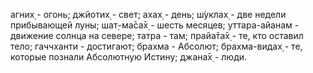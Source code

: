 агних̣ - огонь; джйотих̣ - свет; ахах̣ - день; ш́уклах̣ - две недели прибывающей луны; шат̣-ма̄са̄х̣ - шесть месяцев; уттара-айанам - движение солнца на севере; татра - там; прайа̄та̄х̣ - те, кто оставил тело; гаччханти - достигают; брахма - Абсолют; брахма-видах̣ - те, которые познали Абсолютную Истину; джана̄х̣ - люди.